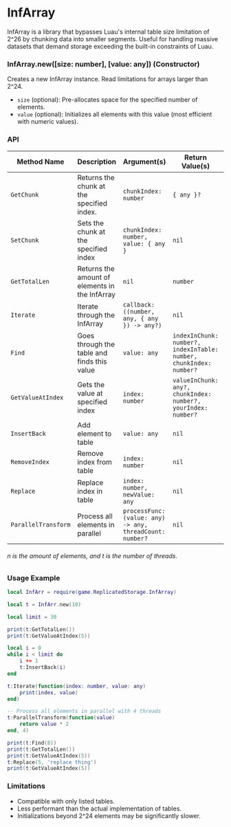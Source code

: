 # InfArray

InfArray is a library that bypasses Luau's internal table size limitation of 2^26 by chunking data into smaller segments.
Useful for handling massive datasets that demand storage exceeding the built-in constraints of Luau.

### InfArray.new([size: number], [value: any]) (Constructor)

Creates a new InfArray instance. Read limitations for arrays larger than 2^24.
* `size` (optional): Pre-allocates space for the specified number of elements.
* `value` (optional): Initializes all elements with this value (most efficient with numeric values).

### API

| Method Name | Description | Argument(s) | Return Value(s) | Time Complexity |
| ----------- | ----------- | ------------- | ---------------- | --------------- |
| `GetChunk` | Returns the chunk at the specified index. | `chunkIndex: number` | `{ any }?` | `O(1)`
| `SetChunk` | Sets the chunk at the specified index | `chunkIndex: number, value: { any }` | `nil` | `O(1)`
| `GetTotalLen` | Returns the amount of elements in the InfArray | `nil` | `number` | `O(1)`
| `Iterate` | Iterate through the InfArray | `callback: ((number, any, { any }) -> any?)` | `nil` | `O(n)`
| `Find` | Goes through the table and finds this value | `value: any` | `indexInChunk: number?, indexInTable: number, chunkIndex: number?` | `O(n)`
| `GetValueAtIndex` | Gets the value at specified index | `index: number` | `valueInChunk: any?, chunkIndex: number?, yourIndex: number?` | `O(1)`
| `InsertBack` | Add element to table | `value: any` | `nil` | `O(1)`
| `RemoveIndex` | Remove index from table | `index: number` | `nil` | `O(1)`
| `Replace` | Replace index in table | `index: number, newValue: any` | `nil` | `O(1)`
| `ParallelTransform` | Process all elements in parallel | `processFunc: (value: any) -> any, threadCount: number?` | `nil` | `O(n/t)`

###### n is the amount of elements, and t is the number of threads.

### Usage Example
```lua
local InfArr = require(game.ReplicatedStorage.InfArray)

local t = InfArr.new(10)

local limit = 30

print(t:GetTotalLen())
print(t:GetValueAtIndex(5))

local i = 0
while i < limit do
    i += 1
    t:InsertBack(i)
end

t:Iterate(function(index: number, value: any)
    print(index, value)
end)

-- Process all elements in parallel with 4 threads
t:ParallelTransform(function(value)
    return value * 2
end, 4)

print(t:Find(8))
print(t:GetTotalLen())
print(t:GetValueAtIndex(5))
t:Replace(5, 'replace thing')
print(t:GetValueAtIndex(5))
```

### Limitations

* Compatible with only listed tables.
* Less performant than the actual implementation of tables.
* Initializations beyond 2^24 elements may be significantly slower.

